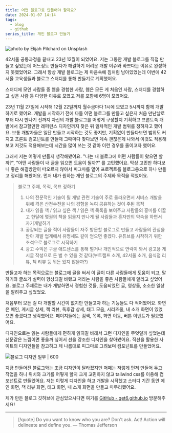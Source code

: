 ```yaml
---
title: 어떤 블로그로 만들어야 할까요?
date: 2024-01-07 14:14
tags:
  - blog
  - github
series_title: 개인 블로그 만들기
---
```


![photo by Elijah Pilchard on Unsplash](https://images.unsplash.com/photo-1702166923616-eee41abf229e?crop=entropy&cs=srgb&fm=jpg&ixid=M3wzNjM5Nzd8MHwxfHJhbmRvbXx8fHx8fHx8fDE3MDQ2MDQ0NTN8&ixlib=rb-4.0.3&q=85&w=768&h=432)

42서울 공통과정을 끝내고 23년 12월이 되었어요.
저는 그동안 개발 블로그를 직접 만들고 싶었는데 어느정도 만들다가 해결하기 어려운 개발 이슈와 바쁘다는 이유로 완성하지 못했었어요. 그래서 항상 개발 블로그는 제 마음속에 짐처럼 남아있었는데 이번에 42서울 교육생들과 블로그 스터디를 통해 만들기로 계획했어요.

스터디에 모인 사람들 중 웹을 경험한 사람, 웹은 모든 게 처음인 사람, 스터디를 경험하고 싶은 사람 등 다양한 이유로 모였고 저를 포함해 6명이 모였어요.

23년 11월 27일에 시작해 12월 22일까지 월수금마다 1시에 모였고 5시까지 함께 개발하기로 했어요. 개발을 시작하기 전에 다들 어떤 블로그를 만들고 싶은지 처음 만난날로부터 다시 만나기 전까지 자신의 개발 블로그를 어떻게 구성할지 기획하고 프론트쪽 개발에서 참고할만한 레퍼런스 디자인까지 찾은 뒤 일차적인 개발 범위를 정하자고 했어요. 보통 개발자들은 일단 만들고 시작하는 것도 좋지만, 기획없이 만들다보면 범위도 커지고 프론트 컴포넌트를 만들때 그때마다 찾다보면 계속 괜찮은게 나와서 이것도 적용해보고 저것도 적용해보는데 시간을 많이 쓰는 것 같아 이런 경우를 줄이고자 했어요.

그래서 저는 어떻게 만들지 생각해봤어요. "나는 내 블로그에 어떤 사람들이 왔으면 할까?", "어떤 사람들이 내 글을 읽으면 도움이 될까?" 를 고민했어요. 막상 고민만 하다보니 좋은 해결방안이 떠오르지 않아서 피그마를 열어 프로젝트를 블로그용으로 하나 만들고 정리를 해봤어요. 먼저 내가 원하는 개인 블로그의 주제와 목적을 적었어요.

>블로그 주제, 목적, 목표 정하기
>1. 나의 전문적인 기술이 될 개발 관련 기술이 주로 올라오면서 서비스 개발을 위해 겪은 산전수전을 나의 경험을 녹여 공유하는 것이 주된 목적 
>2. 내가 읽을 책 / 읽고 싶은 책 / 읽은 책 목록을 보여주고 사람들의 흥미를 이끌고 한달에 몇권의 책을 읽을지 만나게 될 사람들과 혼자만의 약속을 하면서 자기개발하기  
>3. 공감되는 글을 적어 사람들이 자주 방문할 블로그로 만들고 사람들의 관심을 받아 개발 업계에서 유명세도 같이 얻으면 좋겠다. 유튜브를 시작하기 위한 초석으로 블로그로 시작하기
>4. 광고 수익은 구글 애드센스를 통해 벌거나 개인적으로 연락이 와서 광고용 게시글 작성으로 돈 벌 수 있을 것 같다(부트캠프 소개, 42서울 소개, 음식점 리뷰, 책 리뷰 등 뭐든 있지 않을까?)

만들고자 하는 목적으로는 블로그에 글을 써서 이 글이 다른 사람들에게 도움이 되고, 말하기와 글쓰기 실력이 향상되길 바랬고 저라는 사람을 좋은 사람들에게 알리고 싶었어요.
블로그 주제로는 내가 개발하면서 경험한 것들, 도움되었던 글, 영상들, 소소한 일상을 알려주고 싶었었요.

처음부터 모든 걸 다 개발할 시간이 없지만 만들고자 하는 기능들도 다 적어봤어요. 화면은 메인, 게시글 상세, 책 리뷰, 독후감 상세, 태그 모음, 시리즈물, 내 소개 화면이 있었으면 좋겠다고 생각했어요. 페이지들에는 검색, 목록, 화면 이동, 버튼 이벤트가 필요했어요.

디자인으로는 읽는 사람들에게 편하게 읽히길 바래서 그런 디자인을 무엇일까 싶었는데 신문같은 느낌이면 좋을까 싶어서 선을 강조한 디자인을 찾아봤어요. 직선을 활용한 사이트의 디자인들을 참고하고 제 나름대로 피그마로 그려보며 컴포넌트를 만들었어요.

![블로그 디자인 일부 | 600](assets/blog-figma-design.webp)

지금 만들어진 블로그와는 조금 디자인이 달라졌지만 저때는 저렇게 먼저 만들어 두고 작업을 하니 위치와 크기를 어떻게 할지 크게 고민하지 않고 tailwind css를 이용해 컴포넌트로 만들었어요. 저는 이렇게 디자인을 하고 개발을 시작했고 스터디 기간 동안 메인 화면, 책 리뷰 화면, 태그 화면, 내 소개 화면을 만들고 마무리했어요.

제가 만든 블로그 깃허브에 관심있으시다면 여기를 [GitHub - get6.github.io](https://github.com/get6/get6.github.io) 방문해주세요!

---

> [!quote] Do you want to know who you are? Don't ask. Act! Action will delineate and define you.
> — Thomas Jefferson